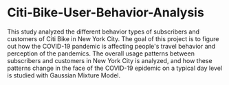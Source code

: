 # Citi-Bike-User-Behavior-Analysis
This study analyzed the different behavior types of subscribers and customers of Citi Bike in New York City. The goal of this project is to figure out how the COVID-19 pandemic is affecting people's travel behavior and perception of the pandemics. 
The overall usage patterns between subscribers and customers in New York City is analyzed, and how these patterns change in the face of the COVID-19 epidemic on a typical day level is studied with Gaussian Mixture Model. 
